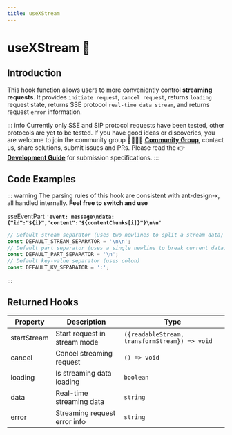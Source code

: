 ```yaml
---
title: useXStream
---
```


# useXStream 🌱

## Introduction

This hook function allows users to more conveniently control **streaming requests**. It provides `initiate request`, `cancel request`, returns `loading` request state, returns SSE protocol `real-time data stream`, and returns request `error` information.

::: info
Currently only SSE and SIP protocol requests have been tested, other protocols are yet to be tested. If you have good ideas or discoveries, you are welcome to join the community group 👨‍👩‍👧‍👧 **[Community Group](https://element-plus-x.com/en/introduce.html#%F0%9F%91%A5-%E7%A4%BE%E5%8C%BA%E6%94%AF%E6%8C%81)**, contact us, share solutions, submit issues and PRs. Please read the 👉 **[Development Guide](https://element-plus-x.com/en/guide/develop.html)** for submission specifications.
:::

## Code Examples

<demo src="./demos/useSSE.vue"></demo>

<demo src="./demos/useSIP.vue"></demo>

::: warning
The parsing rules of this hook are consistent with ant-design-x, all handled internally. **Feel free to switch and use**

sseEventPart
**`'event: message\ndata: {"id":"${i}","content":"${contentChunks[i]}"}\n\n'`**

```ts
// Default stream separator (uses two newlines to split a stream data)
const DEFAULT_STREAM_SEPARATOR = '\n\n';
// Default part separator (uses a single newline to break current data)
const DEFAULT_PART_SEPARATOR = '\n';
// Default key-value separator (uses colon)
const DEFAULT_KV_SEPARATOR = ':';
```

:::

## Returned Hooks

| Property    | Description                  | Type                                          |
| ----------- | ---------------------------- | --------------------------------------------- |
| startStream | Start request in stream mode | `({readableStream, transformStream}) => void` |
| cancel      | Cancel streaming request     | `() => void`                                  |
| loading     | Is streaming data loading    | `boolean`                                     |
| data        | Real-time streaming data     | `string`                                      |
| error       | Streaming request error info | `string`                                      |
